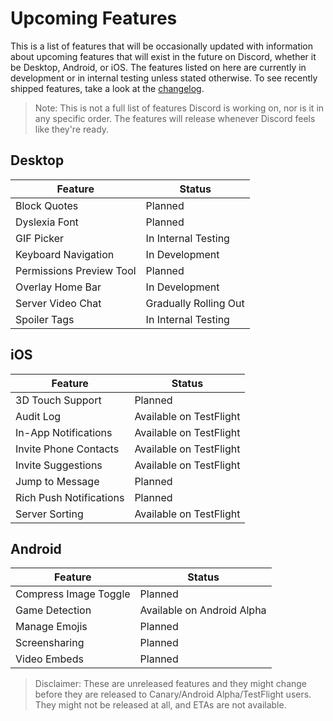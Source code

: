 <!-- TITLE: Upcoming Features -->
<!-- SUBTITLE: A quick summary of Upcoming Features -->

# Upcoming Features
This is a list of features that will be occasionally updated with information about upcoming features that will exist in the future on Discord, whether it be Desktop, Android, or iOS. The features listed on here are currently in development or in internal testing unless stated otherwise. To see recently shipped features, take a look at the [changelog](/changelog).

> Note: This is not a full list of features Discord is working on, nor is it in any specific order. The features will release whenever Discord feels like they're ready.

## Desktop

| Feature |	Status |
|---------|---------|
| Block Quotes | Planned |
| Dyslexia Font | Planned |
| GIF Picker | In Internal Testing |
| Keyboard Navigation | In Development |
| Permissions Preview Tool | Planned |
| Overlay Home Bar | In Development |
| Server Video Chat | Gradually Rolling Out |
| Spoiler Tags | In Internal Testing |

## iOS
| Feature | Status	|
|---------|---------|
| 3D Touch Support | Planned |
| Audit Log | Available on TestFlight |
| In-App Notifications | Available on TestFlight |
| Invite Phone Contacts | Available on TestFlight |
| Invite Suggestions | Available on TestFlight |
| Jump to Message | Planned |
| Rich Push Notifications | Planned |
| Server Sorting | Available on TestFlight |

## Android
| Feature | Status |
|---------|--------|
| Compress Image Toggle | Planned |
| Game Detection | Available on Android Alpha |
| Manage Emojis | Planned |
| Screensharing | Planned |
| Video Embeds | Planned |

> Disclaimer: These are unreleased features and they might change before they are released to Canary/Android Alpha/TestFlight users. They might not be released at all, and ETAs are not available.
